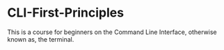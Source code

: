 # CLI-First-Principles
This is a course for beginners on the Command Line Interface, otherwise known as, the terminal.
